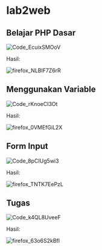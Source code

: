 # lab2web


## Belajar PHP Dasar
![Code_EcuixSMOoV](https://github.com/steprtm/lab2web/assets/129705802/a5dded82-7a92-49bc-9d3e-fb7a32bd45b3)


Hasil:


![firefox_NLBlF7Z6rR](https://github.com/steprtm/lab2web/assets/129705802/bc3adfcf-c6b5-44bd-85bc-a0cf7da6cf47)

## Menggunakan Variable
![Code_rKnoeCI3Ot](https://github.com/steprtm/lab2web/assets/129705802/5c276778-af77-4a4d-b300-a99f7a3b7e24)

Hasil:

![firefox_0VMEfGiL2X](https://github.com/steprtm/lab2web/assets/129705802/d6d3eb86-288a-41c3-989b-5b4c092419a8)

## Form Input
![Code_8pCIUg5wi3](https://github.com/steprtm/lab2web/assets/129705802/a06d70eb-ac57-499b-aa90-8adaeca21364)

Hasil:


![firefox_TNTK7EePzL](https://github.com/steprtm/lab2web/assets/129705802/9b5b897b-8fd0-452d-9045-ecc7f4f7f618)

## Tugas
![Code_k4QL8UveeF](https://github.com/steprtm/lab2web/assets/129705802/35797c5a-5da3-4716-b973-01370e6899d4)

Hasil:


![firefox_63o6S2kBfl](https://github.com/steprtm/lab2web/assets/129705802/3bd23f04-ca4a-4b83-95c5-ce2ec4feac7e)









